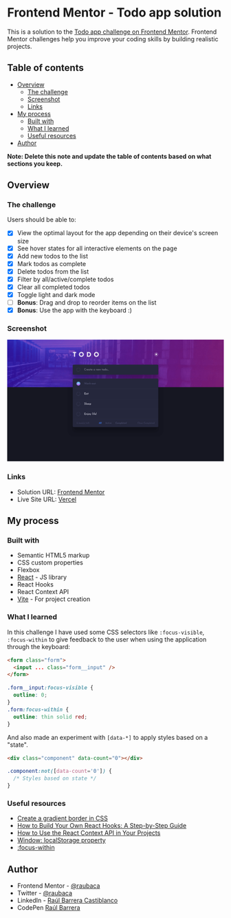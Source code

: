 # Frontend Mentor - Todo app solution

This is a solution to the [Todo app challenge on Frontend Mentor](https://www.frontendmentor.io/challenges/todo-app-Su1_KokOW). Frontend Mentor challenges help you improve your coding skills by building realistic projects.

## Table of contents

- [Overview](#overview)
  - [The challenge](#the-challenge)
  - [Screenshot](#screenshot)
  - [Links](#links)
- [My process](#my-process)
  - [Built with](#built-with)
  - [What I learned](#what-i-learned)
  - [Useful resources](#useful-resources)
- [Author](#author)

**Note: Delete this note and update the table of contents based on what sections you keep.**

## Overview

### The challenge

Users should be able to:

- [x] View the optimal layout for the app depending on their device's screen size
- [x] See hover states for all interactive elements on the page
- [x] Add new todos to the list
- [x] Mark todos as complete
- [x] Delete todos from the list
- [x] Filter by all/active/complete todos
- [x] Clear all completed todos
- [x] Toggle light and dark mode
- [ ] **Bonus**: Drag and drop to reorder items on the list
- [x] **Bonus**: Use the app with the keyboard :)

### Screenshot

![Todo app](./screenshot.png)

### Links

- Solution URL: [Frontend Mentor](https://www.frontendmentor.io/solutions/todo-react-hooks-context-NanEFqGBv0)
- Live Site URL: [Vercel](https://todo-app-rau.vercel.app/)

## My process

### Built with

- Semantic HTML5 markup
- CSS custom properties
- Flexbox
- [React](https://reactjs.org/) - JS library
- React Hooks
- React Context API
- [Vite](https://vitejs.dev/) - For project creation

### What I learned

In this challenge I have used some CSS selectors like `:focus-visible`, `:focus-within` to give feedback to the user when using the application through the keyboard:

```html
<form class="form">
  <input ... class="form__input" />
</form>
```

```css
.form__input:focus-visible {
  outline: 0;
}
.form:focus-within {
  outline: thin solid red;
}
```

And also made an experiment with `[data-*]` to apply styles based on a "state".

```html
<div class="component" data-count="0"></div>
```

```css
.component:not([data-count='0']) {
  /* Styles based on state */
}
```

### Useful resources

- [Create a gradient border in CSS](https://nikitahl.com/gradient-border-css)
- [How to Build Your Own React Hooks: A Step-by-Step Guide](https://www.freecodecamp.org/news/how-to-create-react-hooks/)
- [How to Use the React Context API in Your Projects](https://www.freecodecamp.org/news/context-api-in-react/)
- [Window: localStorage property](https://developer.mozilla.org/en-US/docs/Web/API/Window/localStorage)
- [:focus-within](https://developer.mozilla.org/en-US/docs/Web/CSS/:focus-within)

## Author

- Frontend Mentor - [@raubaca](https://www.frontendmentor.io/profile/raubaca)
- Twitter - [@raubaca](https://www.twitter.com/raubaca)
- LinkedIn - [Raúl Barrera Castiblanco](https://www.linkedin.com/in/raubaca/)
- CodePen [Raúl Barrera](https://codepen.io/raubaca)
